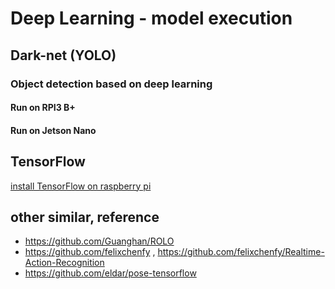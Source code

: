 
# Deep Learning - model execution 

## Dark-net (YOLO)

### Object detection based on deep learning

#### Run on RPI3 B+


#### Run on Jetson Nano


## TensorFlow

[install TensorFlow on raspberry pi](https://www.tensorflow.org/install/install_raspbian)


## other similar, reference
- https://github.com/Guanghan/ROLO
- https://github.com/felixchenfy , https://github.com/felixchenfy/Realtime-Action-Recognition
- https://github.com/eldar/pose-tensorflow
